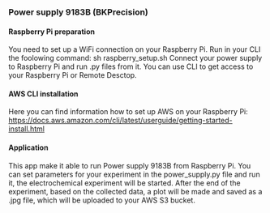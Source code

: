 ### Power supply 9183B (BKPrecision)

#### Raspberry Pi preparation
You need to set up a WiFi connection on your Raspberry Pi. Run in your CLI the foolowing command:
sh raspberry_setup.sh 
Connect your power supply to Raspberry Pi and run .py files from it. You can use CLI to get access to your Raspberry Pi or Remote Desctop. 

#### AWS CLI installation
Here you can find information how to set up AWS on your Raspberry Pi: https://docs.aws.amazon.com/cli/latest/userguide/getting-started-install.html

#### Application
This app make it able to run Power supply 9183B from Raspberry Pi. You can set parameters for your experiment in the power_supply.py file and run it, the electrochemical experiment will be started. After the end of the experiment, based on the collected data, a plot will be made and saved as a .jpg file, which will be uploaded to your AWS S3 bucket.
